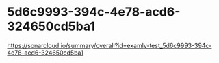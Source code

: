 # 5d6c9993-394c-4e78-acd6-324650cd5ba1
https://sonarcloud.io/summary/overall?id=examly-test_5d6c9993-394c-4e78-acd6-324650cd5ba1
